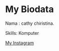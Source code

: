 <!DOCTYPE html>
<html>
<head>

</head>
<body>
<h1>My Biodata</h1>
<p>Nama : cathy chiristina.</p>
<p>Skills: Komputer</p>
  <a href="https://Instagram.com/cathy-chrstna">My Instagram</a>

</body>
</html>
